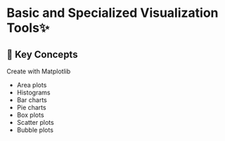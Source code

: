 # Basic and Specialized Visualization Tools✨

## 🔑 Key Concepts

Create with Matplotlib

- Area plots
- Histograms
- Bar charts
- Pie charts
- Box plots
- Scatter plots
- Bubble plots
